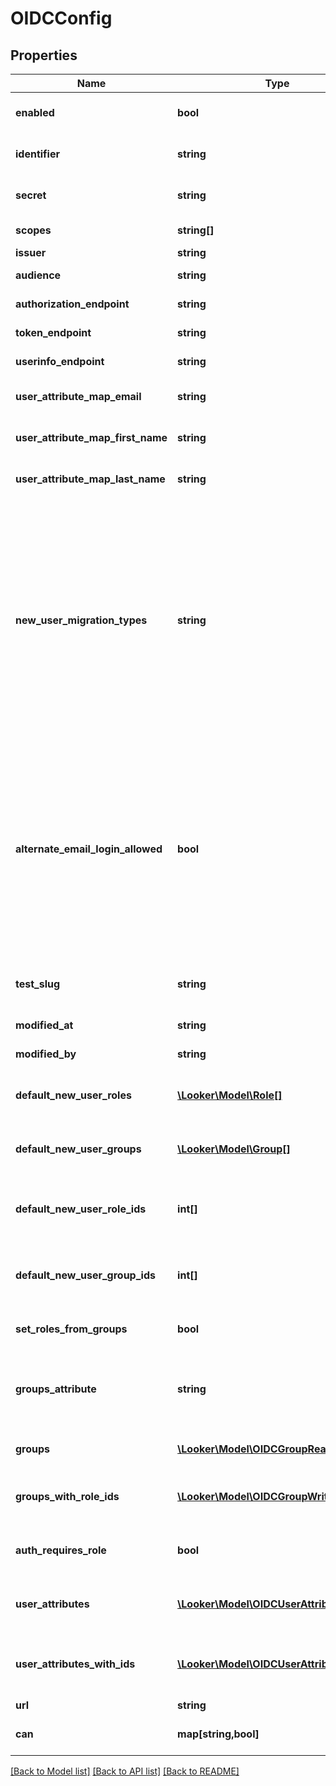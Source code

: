 # OIDCConfig

## Properties
Name | Type | Description | Notes
------------ | ------------- | ------------- | -------------
**enabled** | **bool** | Enable/Disable OIDC authentication for the server | [optional] 
**identifier** | **string** | Relying Party Identifier (provided by OpenID Provider) | [optional] 
**secret** | **string** | (Write-Only) Relying Party Secret (provided by OpenID Provider) | [optional] 
**scopes** | **string[]** | Array of scopes to request. | [optional] 
**issuer** | **string** | OpenID Provider Issuer | [optional] 
**audience** | **string** | OpenID Provider Audience | [optional] 
**authorization_endpoint** | **string** | OpenID Provider Authorization Url | [optional] 
**token_endpoint** | **string** | OpenID Provider Token Url | [optional] 
**userinfo_endpoint** | **string** | OpenID Provider User Information Url | [optional] 
**user_attribute_map_email** | **string** | Name of user record attributes used to indicate email address field | [optional] 
**user_attribute_map_first_name** | **string** | Name of user record attributes used to indicate first name | [optional] 
**user_attribute_map_last_name** | **string** | Name of user record attributes used to indicate last name | [optional] 
**new_user_migration_types** | **string** | Merge first-time oidc login to existing user account by email addresses. When a user logs in for the first time via oidc this option will connect this user into their existing account by finding the account with a matching email address by testing the given types of credentials for existing users. Otherwise a new user account will be created for the user. This list (if provided) must be a comma separated list of string like &#39;email,ldap,google&#39; | [optional] 
**alternate_email_login_allowed** | **bool** | Allow alternate email-based login via &#39;/login/email&#39; for admins and for specified users with the &#39;login_special_email&#39; permission. This option is useful as a fallback during ldap setup, if ldap config problems occur later, or if you need to support some users who are not in your ldap directory. Looker email/password logins are always disabled for regular users when ldap is enabled. | [optional] 
**test_slug** | **string** | Slug to identify configurations that are created in order to run a OIDC config test | [optional] 
**modified_at** | **string** | When this config was last modified | [optional] 
**modified_by** | **string** | User id of user who last modified this config | [optional] 
**default_new_user_roles** | [**\Looker\Model\Role[]**](Role.md) | (Read-only) Roles that will be applied to new users the first time they login via OIDC | [optional] 
**default_new_user_groups** | [**\Looker\Model\Group[]**](Group.md) | (Read-only) Groups that will be applied to new users the first time they login via OIDC | [optional] 
**default_new_user_role_ids** | **int[]** | (Write-Only) Array of ids of roles that will be applied to new users the first time they login via OIDC | [optional] 
**default_new_user_group_ids** | **int[]** | (Write-Only) Array of ids of groups that will be applied to new users the first time they login via OIDC | [optional] 
**set_roles_from_groups** | **bool** | Set user roles in Looker based on groups from OIDC | [optional] 
**groups_attribute** | **string** | Name of user record attributes used to indicate groups. Used when &#39;groups_finder_type&#39; is set to &#39;grouped_attribute_values&#39; | [optional] 
**groups** | [**\Looker\Model\OIDCGroupRead[]**](OIDCGroupRead.md) | (Read-only) Array of mappings between OIDC Groups and Looker Roles | [optional] 
**groups_with_role_ids** | [**\Looker\Model\OIDCGroupWrite[]**](OIDCGroupWrite.md) | (Read/Write) Array of mappings between OIDC Groups and arrays of Looker Role ids | [optional] 
**auth_requires_role** | **bool** | Users will not be allowed to login at all unless a role for them is found in OIDC if set to true | [optional] 
**user_attributes** | [**\Looker\Model\OIDCUserAttributeRead[]**](OIDCUserAttributeRead.md) | (Read-only) Array of mappings between OIDC User Attributes and Looker User Attributes | [optional] 
**user_attributes_with_ids** | [**\Looker\Model\OIDCUserAttributeWrite[]**](OIDCUserAttributeWrite.md) | (Read/Write) Array of mappings between OIDC User Attributes and arrays of Looker User Attribute ids | [optional] 
**url** | **string** | Link to get this item | [optional] 
**can** | **map[string,bool]** | Operations the current user is able to perform on this object | [optional] 

[[Back to Model list]](../README.md#documentation-for-models) [[Back to API list]](../README.md#documentation-for-api-endpoints) [[Back to README]](../README.md)


